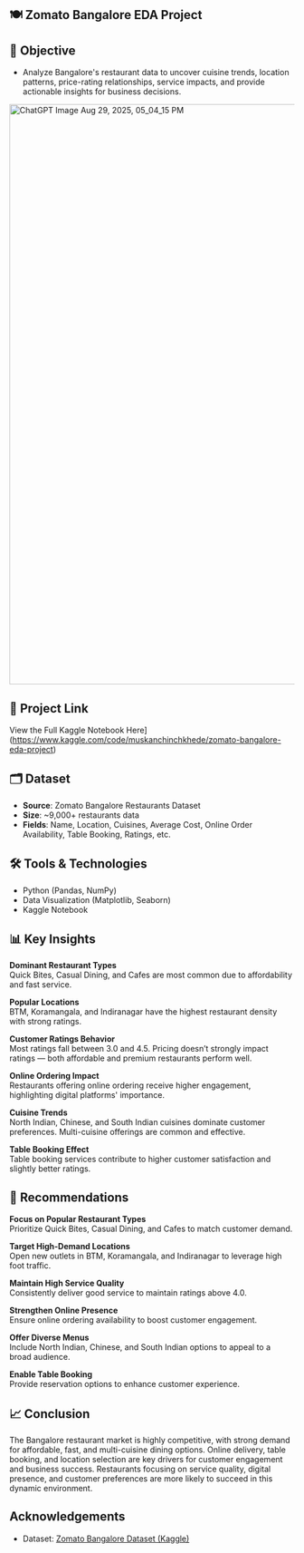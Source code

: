  ## 🍽️ Zomato Bangalore EDA Project
 
## 📌 Objective
- Analyze Bangalore's restaurant data to uncover cuisine trends, location patterns, price-rating relationships, service impacts, and provide actionable insights for business decisions.

<img width="1536" height="1024" alt="ChatGPT Image Aug 29, 2025, 05_04_15 PM" src="https://github.com/user-attachments/assets/059405d0-6e66-4b4b-862e-b2a2d9b3da71" />

## 🔗 Project Link

 View the Full Kaggle Notebook Here](https://www.kaggle.com/code/muskanchinchkhede/zomato-bangalore-eda-project)

## 🗂️ Dataset

- **Source**: Zomato Bangalore Restaurants Dataset
- **Size**: ~9,000+ restaurants data
- **Fields**: Name, Location, Cuisines, Average Cost, Online Order Availability, Table Booking, Ratings, etc.

## 🛠️ Tools & Technologies

- Python (Pandas, NumPy)
- Data Visualization (Matplotlib, Seaborn)
- Kaggle Notebook

## 📊 Key Insights

**Dominant Restaurant Types**  
Quick Bites, Casual Dining, and Cafes are most common due to affordability and fast service.

**Popular Locations**  
BTM, Koramangala, and Indiranagar have the highest restaurant density with strong ratings.

**Customer Ratings Behavior**  
Most ratings fall between 3.0 and 4.5. Pricing doesn’t strongly impact ratings — both affordable and premium restaurants perform well.

**Online Ordering Impact**  
Restaurants offering online ordering receive higher engagement, highlighting digital platforms' importance.

**Cuisine Trends**  
North Indian, Chinese, and South Indian cuisines dominate customer preferences. Multi-cuisine offerings are common and effective.

**Table Booking Effect**  
Table booking services contribute to higher customer satisfaction and slightly better ratings.

## 📌 Recommendations

**Focus on Popular Restaurant Types**  
Prioritize Quick Bites, Casual Dining, and Cafes to match customer demand.

**Target High-Demand Locations**  
Open new outlets in BTM, Koramangala, and Indiranagar to leverage high foot traffic.

**Maintain High Service Quality**  
Consistently deliver good service to maintain ratings above 4.0.

**Strengthen Online Presence**  
Ensure online ordering availability to boost customer engagement.

**Offer Diverse Menus**  
Include North Indian, Chinese, and South Indian options to appeal to a broad audience.

**Enable Table Booking**  
Provide reservation options to enhance customer experience.

## 📈 Conclusion

The Bangalore restaurant market is highly competitive, with strong demand for affordable, fast, and multi-cuisine dining options. Online delivery, table booking, and location selection are key drivers for customer engagement and business success. Restaurants focusing on service quality, digital presence, and customer preferences are more likely to succeed in this dynamic environment.

##  Acknowledgements

- Dataset: [Zomato Bangalore Dataset (Kaggle)](https://www.kaggle.com/datasets)


